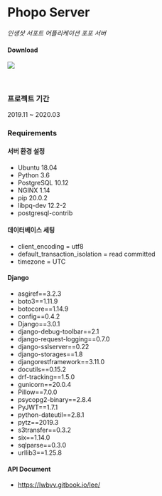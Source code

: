 # Phopo Server

*인생샷 서포트 어플리케이션 포포 서버*

#### Download

<a href="https://play.google.com/store/apps/details?id=com.avon.spott"><img src="https://lh3.googleusercontent.com/cjsqrWQKJQp9RFO7-hJ9AfpKzbUb_Y84vXfjlP0iRHBvladwAfXih984olktDhPnFqyZ0nu9A5jvFwOEQPXzv7hr3ce3QVsLN8kQ2Ao=s0"></a>

<br>


### 프로젝트 기간
2019.11 ~ 2020.03

### Requirements

#### 서버 환경 설정
+ Ubuntu 18.04
+ Python 3.6
+ PostgreSQL 10.12
+ NGINX 1.14
+ pip 20.0.2
+ libpq-dev 12.2-2
+ postgresql-contrib

#### 데이터베이스 세팅
+ client_encoding = utf8
+ default_transaction_isolation = read committed
+ timezone = UTC

#### Django
+ asgiref==3.2.3
+ boto3==1.11.9
+ botocore==1.14.9
+ config==0.4.2
+ Django==3.0.1
+ django-debug-toolbar==2.1
+ django-request-logging==0.7.0
+ django-sslserver==0.22
+ django-storages==1.8
+ djangorestframework==3.11.0
+ docutils==0.15.2
+ drf-tracking==1.5.0
+ gunicorn==20.0.4
+ Pillow==7.0.0
+ psycopg2-binary==2.8.4
+ PyJWT==1.7.1
+ python-dateutil==2.8.1
+ pytz==2019.3
+ s3transfer==0.3.2
+ six==1.14.0
+ sqlparse==0.3.0
+ urllib3==1.25.8

#### API Document
+ https://lwbvv.gitbook.io/lee/

